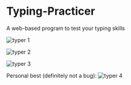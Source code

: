 # Typing-Practicer
A web-based program to test your typing skills


![typer 1](https://user-images.githubusercontent.com/91065258/196740487-ccfe0d68-f006-4c40-9bbc-b60630aad02d.png)

![typer 2](https://user-images.githubusercontent.com/91065258/196740504-7c9b1fd3-af32-416d-8951-968db9e99e7a.png)

![typer 3](https://user-images.githubusercontent.com/91065258/196740527-eee965b1-0776-4ddb-a738-5ae13dbd2b9b.png)


Personal best (definitely not a bug):
![typer 4](https://user-images.githubusercontent.com/91065258/196741112-7a2f3efe-7984-41a9-b8e8-c90ad840ead1.png)
